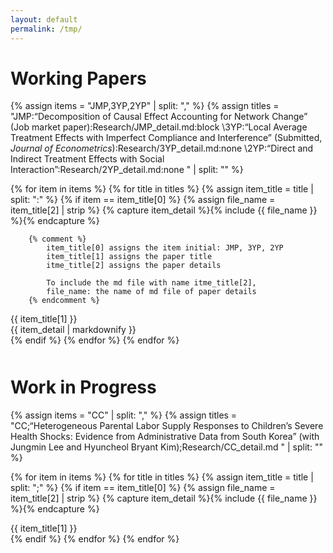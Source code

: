 ```yaml
---
layout: default
permalink: /tmp/
---
```

<!--
<div style="margin-top: 50px;">
</div>
-->

Working Papers
======
{% assign items = "JMP,3YP,2YP" | split: "," %}
{% assign titles = 
"JMP:“Decomposition of Causal Effect Accounting for Network Change” (Job market paper):Research/JMP_detail.md:block
\3YP:“Local Average Treatment Effects with Imperfect Compliance and Interference” (Submitted, <i>Journal of Econometrics</i>):Research/3YP_detail.md:none
\2YP:“Direct and Indirect Treatment Effects with Social Interaction”:Research/2YP_detail.md:none
" | split: "\" %}


{% for item in items %}
    {% for title in titles %}
        {% assign item_title = title | split: ":" %}
        {% if item == item_title[0] %}
        {% assign file_name = item_title[2] | strip %}
        {% capture item_detail %}{% include {{ file_name }} %}{% endcapture %}

        {% comment %}
            item_title[0] assigns the item initial: JMP, 3YP, 2YP
            item_title[1] assigns the paper title
            itme_title[2] assigns the paper details

            To include the md file with name itme_title[2], 
            file_name: the name of md file of paper details
        {% endcomment %}  
<div class="item_container">
    <div class="item_title"> 
        <span class="text">
            {{ item_title[1] }}
        </span>
        <span class="arrow"></span>     
    </div>
    <div class="item_content" style="display:{{ item_title[3] | default: 'none' }};">
        {{ item_detail | markdownify }}
    </div>
</div>
        {% endif %}
    {% endfor %}
{% endfor %}


<div style="margin-top: 50px;">
</div>

Work in Progress
======
{% assign items = "CC" | split: "," %}
{% assign titles = 
"CC;“Heterogeneous Parental Labor Supply Responses to Children’s Severe Health Shocks: Evidence from Administrative Data from South Korea” (with Jungmin Lee and Hyuncheol Bryant Kim);Research/CC_detail.md
" | split: "\" %}


{% for item in items %}
    {% for title in titles %}
        {% assign item_title = title | split: ";" %}
        {% if item == item_title[0] %}
        {% assign file_name = item_title[2] | strip %}
        {% capture item_detail %}{% include {{ file_name }} %}{% endcapture %}
<div class="item_container">
    <div class="item_title"> 
        <span class="text">
            {{ item_title[1] }}
        </span>
        <span class="arrow"></span>     
    </div>
    <div class="item_content" style="display:none">
        {{ item_detail | markdownify }}
    </div>
</div>
        {% endif %}
    {% endfor %}
{% endfor %}
